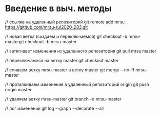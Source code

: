 # Введение в выч. методы

// ссылка на удаленный репозиторий 
 git remote add mrsu https://github.com/mrsu-ru/2020-203.git

 // новая ветка (создаем и переключаемся)
 git checkout -b mrsu-mastergit checkout -b mrsu-master
 
 // затягивает изменения из удаленного репозитория
 git pull mrsu master
 
 // переключаемся на ветку master
 git checkout master
 
 // сливаем ветку mrsu-master в ветку master
 git merge --no-ff mrsu-master
 
 // проталкиваем изменения в удаленный репозиторий origin
 git push origin master
 
 // удаляем ветку mrsu-master
 git branch -d mrsu-master
 
 // лог изменений
 git log --graph --decorate --all
 
 
 

